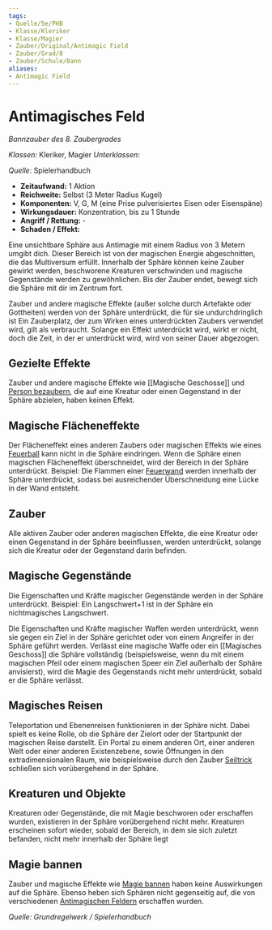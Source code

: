 ```yaml
---
tags: 
- Quelle/5e/PHB
- Klasse/Kleriker
- Klasse/Magier
- Zauber/Original/Antimagic Field
- Zauber/Grad/8
- Zauber/Schule/Bann
aliases: 
- Antimagic Field
---
```

# Antimagisches Feld
_Bannzauber des 8. Zaubergrades_

_Klassen:_ Kleriker, Magier
_Unterklassen:_

_Quelle:_ Spielerhandbuch

- **Zeitaufwand:** 1 Aktion
- **Reichweite:** Selbst (3 Meter Radius Kugel)
- **Komponenten:** V, G, M (eine Prise pulverisiertes Eisen oder Eisenspäne)
- **Wirkungsdauer:** Konzentration, bis zu 1 Stunde
- **Angriff / Rettung:** -
- **Schaden / Effekt:**

Eine unsichtbare Sphäre aus Antimagie mit einem Radius von 3 Metern umgibt dich. Dieser Bereich ist von der magischen Energie abgeschnitten, die das Multiversum erfüllt. Innerhalb der Sphäre können keine Zauber gewirkt werden, beschworene Kreaturen verschwinden und magische Gegenstände werden zu gewöhnlichen. Bis der Zauber endet, bewegt sich die Sphäre mit dir im Zentrum fort.

Zauber und andere magische Effekte (außer solche durch Artefakte oder Gottheiten) werden von der Sphäre unterdrückt, die für sie undurchdringlich ist Ein Zauberplatz, der zum Wirken eines unterdrückten Zaubers verwendet wird, gilt als verbraucht. Solange ein Effekt unterdrückt wird, wirkt er nicht, doch die Zeit, in der er unterdrückt wird, wird von seiner Dauer abgezogen.

## **Gezielte Effekte**

Zauber und andere magische Effekte wie [[Magische Geschosse]] und [Person bezaubern](Person-bezaubern.md), die auf eine Kreatur oder einen Gegenstand in der Sphäre abzielen, haben keinen Effekt.

## **Magische Flächeneffekte**

Der Flächeneffekt eines anderen Zaubers oder magischen Effekts wie eines [Feuerball](Feuerball.md) kann nicht in die Sphäre eindringen. Wenn die Sphäre einen magischen Flächeneffekt überschneidet, wird der Bereich in der Sphäre unterdrückt. Beispiel: Die Flammen einer [Feuerwand](Feuerwand.md) werden innerhalb der Sphäre unterdrückt, sodass bei ausreichender Überschneidung eine Lücke in der Wand entsteht.

## **Zauber**

Alle aktiven Zauber oder anderen magischen Effekte, die eine Kreatur oder einen Gegenstand in der Sphäre beeinflussen, werden unterdrückt, solange sich die Kreatur oder der Gegenstand darin befinden.

## **Magische Gegenstände**

Die Eigenschaften und Kräfte magischer Gegenstände werden in der Sphäre unterdrückt. Beispiel: Ein Langschwert+1 ist in der Sphäre ein nichtmagisches Langschwert.

Die Eigenschaften und Kräfte magischer Waffen werden unterdrückt, wenn sie gegen ein Ziel in der Sphäre gerichtet oder von einem Angreifer in der Sphäre geführt werden. Verlässt eine magische Waffe oder ein [[Magisches Geschoss]] die Sphäre vollständig (beispielsweise, wenn du mit einem magischen Pfeil oder einem magischen Speer ein Ziel außerhalb der Sphäre anvisierst), wird die Magie des Gegenstands nicht mehr unterdrückt, sobald er die Sphäre verlässt.

## **Magisches Reisen**

Teleportation und Ebenenreisen funktionieren in der Sphäre nicht. Dabei spielt es keine Rolle, ob die Sphäre der Zielort oder der Startpunkt der magischen Reise darstellt. Ein Portal zu einem anderen Ort, einer anderen Welt oder einer anderen Existenzebene, sowie Öffnungen in den extradimensionalen Raum, wie beispielsweise durch den Zauber [Seiltrick](Seiltrick.md) schließen sich vorübergehend in der Sphäre.

## **Kreaturen und Objekte**

Kreaturen oder Gegenstände, die mit Magie beschworen oder erschaffen wurden, existieren in der Sphäre vorübergehend nicht mehr. Kreaturen erscheinen sofort wieder, sobald der Bereich, in dem sie sich zuletzt befanden, nicht mehr innerhalb der Sphäre liegt

## **Magie bannen**

Zauber und magische Effekte wie [Magie bannen](Magie-bannen.md) haben keine Auswirkungen auf die Sphäre. Ebenso heben sich Sphären nicht gegenseitig auf, die von verschiedenen [Antimagischen Feldern](Antimagisches-Feld.md) erschaffen wurden.

_Quelle: Grundregelwerk / Spielerhandbuch_